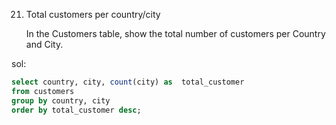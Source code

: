 21. Total customers per country/city
    
    In the Customers table, show the total number of customers per Country
    and City.

sol:

```SQL
select country, city, count(city) as  total_customer
from customers
group by country, city
order by total_customer desc;
```
